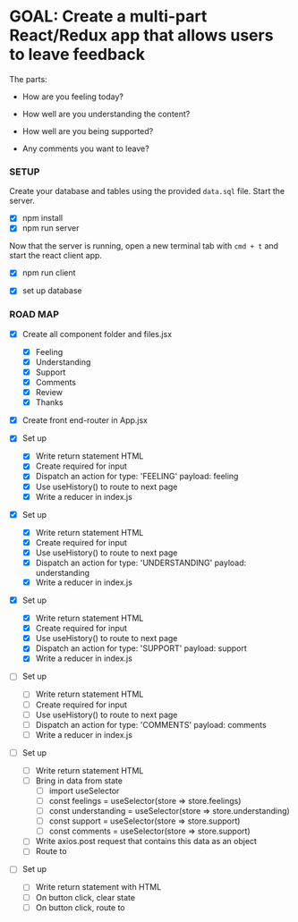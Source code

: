 # GOAL: Create a multi-part React/Redux app that allows users to leave feedback
The parts:
- How are you feeling today?
<!-- ![feeling](wireframes/feeling.png) -->
- How well are you understanding the content?
<!-- ![understanding](wireframes/understanding.png) -->
- How well are you being supported?
<!-- ![support](wireframes/supported.png) -->
- Any comments you want to leave?
<!-- ![comments](wireframes/comments.png) -->

### SETUP
Create your database and tables using the provided `data.sql` file. Start the server.

- [x] npm install
- [x] npm run server

Now that the server is running, open a new terminal tab with `cmd + t` and start the react client app.

- [x] npm run client

- [x] set up database

### ROAD MAP

- [x] Create all component folder and files.jsx
    - [x] Feeling
    - [x] Understanding
    - [x] Support
    - [x] Comments
    - [x] Review
    - [x] Thanks

- [x] Create front end-router in App.jsx

- [x] Set up <Feeling />
    - [x] Write return statement HTML
    - [x] Create required for input
    - [x] Dispatch an action for type: 'FEELING' payload: feeling
    - [x] Use useHistory() to route to next page
    - [x] Write a reducer in index.js

- [x] Set up <Understanding />
    - [x] Write return statement HTML
    - [x] Create required for input
    - [x] Use useHistory() to route to next page
    - [x] Dispatch an action for type: 'UNDERSTANDING' payload: understanding
    - [x] Write a reducer in index.js

- [x] Set up <Support />
    - [x] Write return statement HTML
    - [x] Create required for input
    - [x] Use useHistory() to route to next page
    - [x] Dispatch an action for type: 'SUPPORT' payload: support
    - [x] Write a reducer in index.js

- [ ] Set up <Comments />
    - [ ] Write return statement HTML
    - [ ] Create required for input
    - [ ] Use useHistory() to route to next page
    - [ ] Dispatch an action for type: 'COMMENTS' payload: comments
    - [ ] Write a reducer in index.js

- [ ] Set up <Review />
    - [ ] Write return statement HTML
    - [ ] Bring in data from state
        - [ ] import useSelector
        - [ ] const feelings = useSelector(store => store.feelings)
        - [ ] const understanding = useSelector(store => store.understanding)
        - [ ] const support = useSelector(store => store.support)
        - [ ] const comments = useSelector(store => store.support)
    - [ ] Write axios.post request that contains this data as an object
    - [ ] Route to <Thanks />

- [ ] Set up <Thanks />
    - [ ] Write return statement with HTML
    - [ ] On button click, clear state
    - [ ] On button click, route to <Feeling />
